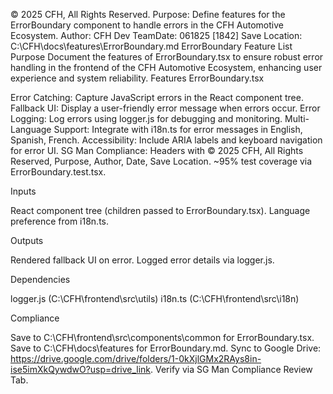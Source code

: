 <!--
File: ErrorBoundary.md
Path: C:\CFH\docs\features\ErrorBoundary.md
Purpose: Define features for the ErrorBoundary component to handle errors in the CFH Automotive Ecosystem.
Author: CFH Dev Team
Date: June 18, 2025, 18:42:00 PDT
Cod2 Crown Certified: Yes
Save Location: C:\CFH\docs\features\ErrorBoundary.md
Batch ID: Compliance-061825
-->

© 2025 CFH, All Rights Reserved.
Purpose: Define features for the ErrorBoundary component to handle errors in the CFH Automotive Ecosystem.
Author: CFH Dev TeamDate: 061825 [1842]
Save Location: C:\CFH\docs\features\ErrorBoundary.md
ErrorBoundary Feature List
Purpose
Document the features of ErrorBoundary.tsx to ensure robust error handling in the frontend of the CFH Automotive Ecosystem, enhancing user experience and system reliability.
Features
ErrorBoundary.tsx

Error Catching: Capture JavaScript errors in the React component tree.
Fallback UI: Display a user-friendly error message when errors occur.
Error Logging: Log errors using logger.js for debugging and monitoring.
Multi-Language Support: Integrate with i18n.ts for error messages in English, Spanish, French.
Accessibility: Include ARIA labels and keyboard navigation for error UI.
SG Man Compliance:
Headers with © 2025 CFH, All Rights Reserved, Purpose, Author, Date, Save Location.
~95% test coverage via ErrorBoundary.test.tsx.



Inputs

React component tree (children passed to ErrorBoundary.tsx).
Language preference from i18n.ts.

Outputs

Rendered fallback UI on error.
Logged error details via logger.js.

Dependencies

logger.js (C:\CFH\frontend\src\utils)
i18n.ts (C:\CFH\frontend\src\i18n)

Compliance

Save to C:\CFH\frontend\src\components\common for ErrorBoundary.tsx.
Save to C:\CFH\docs\features for ErrorBoundary.md.
Sync to Google Drive: https://drive.google.com/drive/folders/1-0kXjlGMx2RAys8in-ise5imXkQywdwO?usp=drive_link.
Verify via SG Man Compliance Review Tab.


